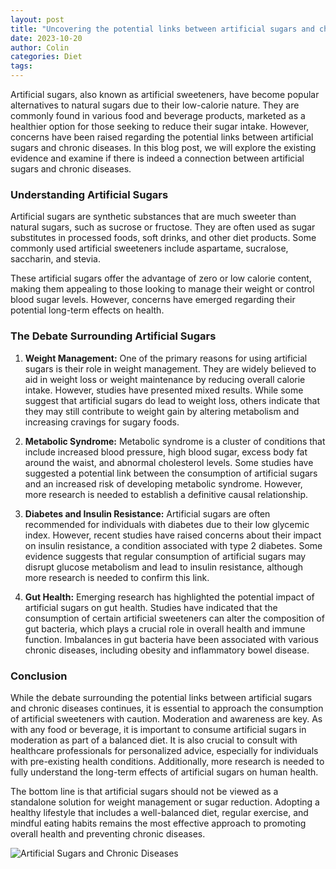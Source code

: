 ```yaml
---
layout: post
title: "Uncovering the potential links between artificial sugars and chronic diseases"
date: 2023-10-20
author: Colin
categories: Diet
tags: 
---
```


Artificial sugars, also known as artificial sweeteners, have become popular alternatives to natural sugars due to their low-calorie nature. They are commonly found in various food and beverage products, marketed as a healthier option for those seeking to reduce their sugar intake. However, concerns have been raised regarding the potential links between artificial sugars and chronic diseases. In this blog post, we will explore the existing evidence and examine if there is indeed a connection between artificial sugars and chronic diseases.

### **Understanding Artificial Sugars**

Artificial sugars are synthetic substances that are much sweeter than natural sugars, such as sucrose or fructose. They are often used as sugar substitutes in processed foods, soft drinks, and other diet products. Some commonly used artificial sweeteners include aspartame, sucralose, saccharin, and stevia.

These artificial sugars offer the advantage of zero or low calorie content, making them appealing to those looking to manage their weight or control blood sugar levels. However, concerns have emerged regarding their potential long-term effects on health.

### **The Debate Surrounding Artificial Sugars**

1. **Weight Management:** One of the primary reasons for using artificial sugars is their role in weight management. They are widely believed to aid in weight loss or weight maintenance by reducing overall calorie intake. However, studies have presented mixed results. While some suggest that artificial sugars do lead to weight loss, others indicate that they may still contribute to weight gain by altering metabolism and increasing cravings for sugary foods.

2. **Metabolic Syndrome:** Metabolic syndrome is a cluster of conditions that include increased blood pressure, high blood sugar, excess body fat around the waist, and abnormal cholesterol levels. Some studies have suggested a potential link between the consumption of artificial sugars and an increased risk of developing metabolic syndrome. However, more research is needed to establish a definitive causal relationship.

3. **Diabetes and Insulin Resistance:** Artificial sugars are often recommended for individuals with diabetes due to their low glycemic index. However, recent studies have raised concerns about their impact on insulin resistance, a condition associated with type 2 diabetes. Some evidence suggests that regular consumption of artificial sugars may disrupt glucose metabolism and lead to insulin resistance, although more research is needed to confirm this link.

4. **Gut Health:** Emerging research has highlighted the potential impact of artificial sugars on gut health. Studies have indicated that the consumption of certain artificial sweeteners can alter the composition of gut bacteria, which plays a crucial role in overall health and immune function. Imbalances in gut bacteria have been associated with various chronic diseases, including obesity and inflammatory bowel disease.

### **Conclusion**

While the debate surrounding the potential links between artificial sugars and chronic diseases continues, it is essential to approach the consumption of artificial sweeteners with caution. Moderation and awareness are key. As with any food or beverage, it is important to consume artificial sugars in moderation as part of a balanced diet. It is also crucial to consult with healthcare professionals for personalized advice, especially for individuals with pre-existing health conditions. Additionally, more research is needed to fully understand the long-term effects of artificial sugars on human health.

The bottom line is that artificial sugars should not be viewed as a standalone solution for weight management or sugar reduction. Adopting a healthy lifestyle that includes a well-balanced diet, regular exercise, and mindful eating habits remains the most effective approach to promoting overall health and preventing chronic diseases.

![Artificial Sugars and Chronic Diseases](https://source.unsplash.com/1600x900/?artificial,sugar,disease)
